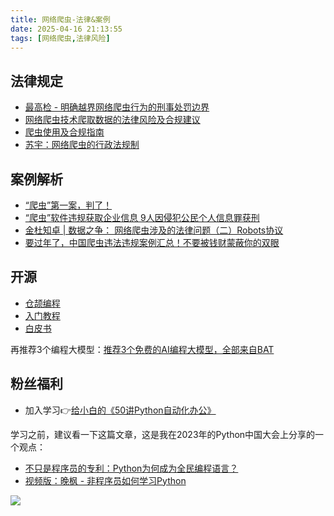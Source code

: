 ```yaml
---
title: 网络爬虫-法律&案例
date: 2025-04-16 21:13:55
tags: [网络爬虫,法律风险]
---
```



## 法律规定
- [最高检 - 明确越界网络爬虫行为的刑事处罚边界](https://www.spp.gov.cn/spp/llyj/202202/t20220215_544538.shtml)
- [网络爬虫技术爬取数据的法律风险及合规建议](https://baijiahao.baidu.com/s?id=1733972789631975463&wfr=spider&for=pc)
- [爬虫使用及合规指南](https://mp.weixin.qq.com/s?src=11&timestamp=1744771969&ver=5933&signature=9J7pWjtc5VAm64M0YB8KTntHZdyodhgay6PTOp4M7suyDSKt3yX868BPaa3byajUeGiOLG8sbwo-AAxsRbqE6lT2B3dxqjy3vtNstKKeRUwKZLcDGE4ASYN-Dog6iAZF&new=1)
- [苏宇：网络爬虫的行政法规制](https://fzzfyjy.cupl.edu.cn/info/1035/13584.htm)




## 案例解析
- [“爬虫”第一案，判了！](https://baijiahao.baidu.com/s?id=1736871444021641152&wfr=spider&for=pc)
- [“爬虫”软件违规获取企业信息 9人因侵犯公民个人信息罪获刑](https://yzjkq.jsjc.gov.cn/zt/tszs/202208/t20220819_1426107.shtml)
- [金杜知卓 | 数据之争： 网络爬虫涉及的法律问题（二）Robots协议](https://mp.weixin.qq.com/s?__biz=MzA4NDMzNjMyNQ==&mid=2653142553&idx=2&sn=d3fb3a079865e8c94cfcc2b5c3c5df52&chksm=843fd5b3b3485ca5e097f1a8c0ce399ce108add32b3cda11a6310cc040cd2b76446a848c1bda&scene=27)
- [要过年了，中国爬虫违法违规案例汇总！不要被钱财蒙蔽你的双眼](https://blog.csdn.net/m0_37609579/article/details/103258232)



## 开源

- [仓颉编程](https://developer.huawei.com/consumer/cn/cangjie/)
- [入门教程](https://developer.huawei.com/consumer/cn/training/course/slightMooc/C101718903607800132)
- [白皮书](https://developer.huawei.com/consumer/cn/doc/openharmony-cangjie/cj-wp-abstract)

再推荐3个编程大模型：[推荐3个免费的AI编程大模型，全部来自BAT](https://mp.weixin.qq.com/s/_jx0TU3vS1kyNh8Oj27tPA)

## 粉丝福利

- 加入学习👉[给小白的《50讲Python自动化办公》](https://www.python-office.com/course/50-python-office.html)

学习之前，建议看一下这篇文章，这是我在2023年的Python中国大会上分享的一个观点：

- [不只是程序员的专利：Python为何成为全民编程语言？](https://mp.weixin.qq.com/s/yZDZDa7-6A6XkC6kxHTB5w)
- [视频版：晚枫 - 非程序员如何学习Python](https://www.bilibili.com/video/BV1zJ4m1x7WZ/?spm_id_from=333.337.search-card.all.click&vd_source=ca20bb8763fcb18660aa74d7a87234fa)


![](https://cos.python-office.com/group/0816.jpg)